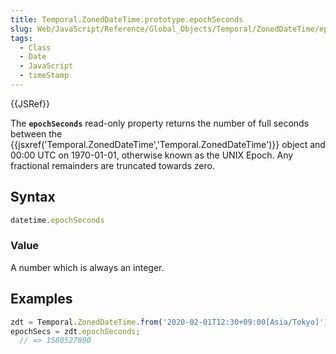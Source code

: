 ```yaml
---
title: Temporal.ZonedDateTime.prototype.epochSeconds
slug: Web/JavaScript/Reference/Global_Objects/Temporal/ZonedDateTime/epochSeconds
tags:
  - Class
  - Date
  - JavaScript
  - timeStamp
---
```

{{JSRef}}

The **`epochSeconds`** read-only property returns the number of full seconds
between the
{{jsxref('Temporal.ZonedDateTime','Temporal.ZonedDateTime')}}
object and 00:00 UTC on 1970-01-01, otherwise known as the UNIX Epoch. Any
fractional remainders are truncated towards zero.

## Syntax

```js
datetime.epochSeconds
```

### Value

A number which is always an integer.

## Examples

```js
zdt = Temporal.ZonedDateTime.from('2020-02-01T12:30+09:00[Asia/Tokyo]');
epochSecs = zdt.epochSeconds;
  // => 1580527800
```
